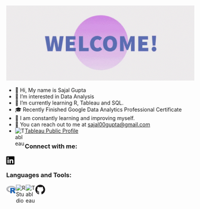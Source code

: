 <img src = 'https://raw.githubusercontent.com/Sajal00gupta/Sajal00gupta/main/welcome-welcoming.gif' width="980">

- 👋 Hi, My name is Sajal Gupta
- 👀 I’m interested in Data Analysis
- 🌱 I’m currently learning R, Tableau and SQL.
- 🎓 Recently Finished Google Data Analytics Professional Certificate
- 🎯 I am constantly learning and improving myself.
- 📧 You can reach out to me at sajal00gupta@gmail.com
- <img align="left" alt="Tableau" width="26px" src="https://cdn2.iconfinder.com/data/icons/mixd/512/3_tableau-512.png" /> [Tableau Public Profile][tableau] 

### Connect with me:

[<img align="left" alt="s | LinkedIn" width="22px" src="https://github.com/Sajal00gupta/Sajal00gupta/blob/main/linkedin.svg" />][linkedin]
<!---[<img align="left" alt="s" width="22px" src="https://cdn.jsdelivr.net/npm/simple-icons@v3/icons/kaggle.svg" />][kaggle] --->

<br />

### Languages and Tools:

<img align="left" alt="R" width="26px" src="https://raw.githubusercontent.com/github/explore/80688e429a7d4ef2fca1e82350fe8e3517d3494d/topics/r/r.png" />
<img align="left" alt="RStudio" width="26px" src="https://i1.pngguru.com/preview/233/348/954/numix-circle-for-windows-rstudio-icon-png-icon-thumbnail.jpg" />
<img align="left" alt="Tableau" width="26px" src="https://cdn2.iconfinder.com/data/icons/mixd/512/3_tableau-512.png" />
<img align="left" alt="GitHub" width="26px" src="https://raw.githubusercontent.com/github/explore/78df643247d429f6cc873026c0622819ad797942/topics/github/github.png" /><br />


<!---
Sajal00gupta/Sajal00gupta is a ✨ special ✨ repository because its `README.md` (this file) appears on your GitHub profile.
You can click the Preview link to take a look at your changes.
--->

<!--- [website]: https://  --->
[linkedin]: https://www.linkedin.com/in/sajal00gupta/
<!---[kaggle]: https://www.kaggle.com  --->
[tableau]: https://public.tableau.com/app/profile/sajal00gupta
